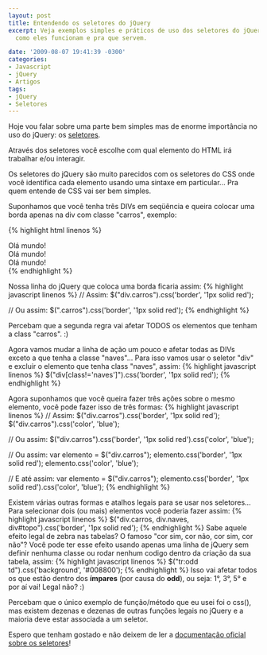 ```yaml
---
layout: post
title: Entendendo os seletores do jQuery
excerpt: Veja exemplos simples e práticos de uso dos seletores do jQuery. Entenda
  como eles funcionam e pra que servem.

date: '2009-08-07 19:41:39 -0300'
categories:
- Javascript
- jQuery
- Artigos
tags:
- jQuery
- Seletores
---
```

Hoje vou falar sobre uma parte bem simples mas de enorme importância no uso do jQuery: os [seletores](http://api.jquery.com/category/selectors/).

Através dos seletores você escolhe com qual elemento do HTML irá trabalhar e/ou interagir.

Os seletores do jQuery são muito parecidos com os seletores do CSS onde você identifica cada elemento usando uma sintaxe em particular... Pra quem entende de CSS vai ser bem simples.

Suponhamos que você tenha três DIVs em seqüência e queira colocar uma borda apenas na div com classe "carros", exemplo:


{% highlight html linenos %}
<div>Olá mundo!</div>
<div class="carros">Olá mundo!</div>
<div class="naves">Olá mundo!</div>
{% endhighlight %}

Nossa linha do jQuery que coloca uma borda ficaria assim:
{% highlight javascript linenos %}
// Assim:
$("div.carros").css('border', '1px solid red');

// Ou assim:
$(".carros").css('border', '1px solid red');
{% endhighlight %}

Percebam que a segunda regra vai afetar TODOS os elementos que tenham a class "carros". :)

Agora vamos mudar a linha de ação um pouco e afetar todas as DIVs exceto a que tenha a classe "naves"... Para isso vamos usar o seletor "div" e excluir o elemento que tenha class "naves", assim:
{% highlight javascript linenos %}
$("div[class!='naves']").css('border', '1px solid red');
{% endhighlight %}

Agora suponhamos que você queira fazer três ações sobre o mesmo elemento, você pode fazer isso de três formas:
{% highlight javascript linenos %}
// Assim:
$("div.carros").css('border', '1px solid red');
$("div.carros").css('color', 'blue');

// Ou assim:
$("div.carros").css('border', '1px solid red').css('color', 'blue');

// Ou assim:
var elemento = $("div.carros");
elemento.css('border', '1px solid red');
elemento.css('color', 'blue');

// E até assim:
var elemento = $("div.carros");
elemento.css('border', '1px solid red').css('color', 'blue');
{% endhighlight %}

Existem várias outras formas e atalhos legais para se usar nos seletores... Para selecionar dois (ou mais) elementos você poderia fazer assim:
{% highlight javascript linenos %}
$("div.carros, div.naves, div#topo").css('border', '1px solid red');
{% endhighlight %}
Sabe aquele efeito legal de zebra nas tabelas? O famoso "cor sim, cor não, cor sim, cor não"? Você pode ter esse efeito usando apenas uma linha de jQuery sem definir nenhuma classe ou rodar nenhum codigo dentro da criação da sua tabela, assim:
{% highlight javascript linenos %}
$("tr:odd td").css('background', '#008800');
{% endhighlight %}
Isso vai afetar todos os <td> que estão dentro dos <strong><tr> ímpares</strong> (por causa do <strong>odd</strong>), ou seja: 1°, 3°, 5° e por aí vai! Legal não? :)

Percebam que o único exemplo de função/método que eu usei foi o css(), mas existem dezenas e dezenas de outras funções legais no jQuery e a maioria deve estar associada a um seletor.

Espero que tenham gostado e não deixem de ler a [documentação oficial sobre os seletores](http://api.jquery.com/category/selectors/)!

